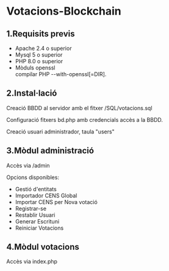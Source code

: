 # Votacions-Blockchain
<h2>1.Requisits previs</h2>
<ul>
<li>Apache 2.4 o superior</li>
  <li>Mysql 5 o superior</li>
  <li>PHP 8.0 o superior</li>
  <li>Mòduls openssl <br/>compilar PHP --with-openssl[=DIR].</li>
</ul>

<h2>2.Instal·lació</h2>
<p>Creació BBDD al servidor amb el fitxer /SQL/votacions.sql</p>
<p>Configuració fitxers bd.php amb credencials accès a la BBDD.</p>
<p>Creació usuari administrador, taula "users"</p>

<h2>3.Mòdul administració</h2>
<p>Accès via /admin</p>
<p>Opcions disponibles:
<ul>
<li>Gestió d'entitats</li>
<li>Importador CENS Global</li>
<li>Importar CENS per Nova votació</li>
<li>Registrar-se</li>
<li>Restablir Usuari</li>
<li>Generar Escrituni</li>
<li>Reiniciar Votacions</li>
</ul>
</p>

<h2>4.Mòdul votacions</h2>
<p>Accès via index.php</p>
